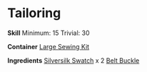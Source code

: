 <!-- TITLE: Silversilk Belt -->
<!-- SUBTITLE: A belt made of shiny silversilk -->

# Tailoring
**Skill**
Minimum: 15
Trivial: 30

**Container**
[Large Sewing Kit](large-sewing-kit)

**Ingredients**
[Silversilk Swatch](silversilk-swatch) x 2
[Belt Buckle](belt-buckle)